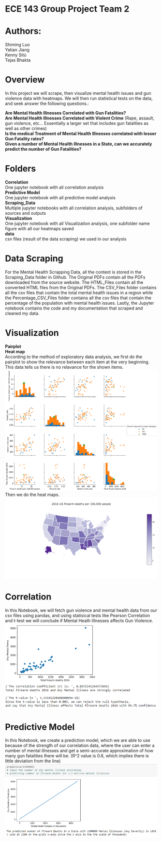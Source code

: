 # ECE 143 Group Project Team 2

# Authors:
Shiming Luo<br>
Yatian Jiang<br>
Kenny Sitú<br>
Tejas Bhakta

# Overview <br>
In this project we will scrape, then visualize mental health issues and gun violence data with heatmaps. We will then run statistical tests on the data, and seek answer the following questions.:

**Are Mental Health Illnesses Correlated with Gun Fatalities?**<br>
**Are Mental Health Illnesses Correlated with Violent Crime** (Rape, assault, gun violence, etc... Essentially a larger set that includes gun fatalities as well as other crimes) <br>
**Is the medical Treatment of Mental Health Illnesses correlated with lesser Gun Fatality rates?**<br>
**Given a number of Mental Health Illnesses in a State, can we accurately predict the number of Gun Fatalities?** <br>


# Folders <br>
**Correlation**<br>
One jupyter notebook with all correlation analysis<br>
**Predictive Model**<br>
One jupyter notebook with all predictive model analysis<br>
**Scraping_Data**<br>
Multiple jupyter notebooks with all correlation analysis, subfolders of sources and outputs<br>
**Visualization**<br>
One jupyter notebook with all Visualization analysis, one subfolder name figure with all our heatmaps saved<br>
**data**<br>
csv files (result of the data scraping) we used in our analysis<br>

# Data Scraping
For the Mental Health Scrapping Data, all the content is stored in the Scraping_Data folder in Github. 
The Original PDFs contain all the PDFs downloaded from the source website. 
The HTML_Files contain all the converted HTML files from the Original PDFs. 
The CSV_Files folder contains all the csv files that contain the total mental health issues in a region 
while the Percentage_CSV_Files folder contains all the csv files that contain the percentage of the population with mental health issues. 
Lastly, the Jupyter notebook contains the code and my documentation that scraped and cleaned my data. 

# Visualization
**Pairplot**<br>
**Heat map**<br>
According to the method of exploratory data analysis, we first do the pairplot to show the relevance between each item at the very beginning. This data tells us there is no relavance for the shown items.
![alt text](https://github.com/KennySitu/Team_Two_But_-1_In_Standings/blob/master/Visualization/figure/PairPlot.png)
<br>
Then we do the heat maps.
![alt text](https://github.com/KennySitu/Team_Two_But_-1_In_Standings/blob/master/Visualization/figure/heatmap_deaths.png)

# Correlation
In this Notebook, we will fetch gun violence and mental health data from our csv files using pandas, and using statisical tests like Pearson Correlation and t-test we will conclude if Mental Heath Illnesses affects Gun Violence.
![alt text](https://github.com/KennySitu/Team_Two_But_-1_In_Standings/blob/master/Correlation/forREADME.PNG)

# Predictive Model
In this Notebook, we create a prediction model, which we are able to use because of the strength of our correlation data, where the user can enter a number of mental illnesses and get a semi-accurate approximation of how many gun fatalities there will be. (R^2 value is 0.8, which implies there is little deviation from the line)
![alt text](https://github.com/KennySitu/Team_Two_But_-1_In_Standings/blob/master/Predictive%20Model/predict_forREADME.PNG)

